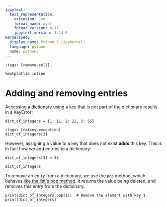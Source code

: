 ```yaml
---
jupytext:
  text_representation:
    extension: .md
    format_name: myst
    format_version: 0.13
    jupytext_version: 1.14.0
kernelspec:
  display_name: Python 3 (ipykernel)
  language: python
  name: python3
---
```


```{code-cell} ipython3
:tags: [remove-cell]

%matplotlib inline
```

# Adding and removing entries

Accessing a dictionary using a key that is not part of the dictionary results in a KeyError:

```{code-cell} ipython3
dict_of_integers = {1: 11, 2: 22, 5: 55}
```

```{code-cell} ipython3
:tags: [raises-exception]
dict_of_integers[3]
```

However, assigning a value to a key that does not exist **adds** this key. This is in fact how we add entries to a dictionary:

```{code-cell} ipython3
dict_of_integers[3] = 33

dict_of_integers
```

To remove an entry from a dictionary, we use the `pop` method, which behaves [like the list's pop method](python_lists_modify.md). It returns the value being deleted, and removes this entry from the dictionary.

```{code-cell} ipython3
print(dict_of_integers.pop(1))  # Remove the element with key 1
print(dict_of_integers)
```
